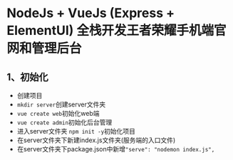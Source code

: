 # NodeJs + VueJs (Express + ElementUI) 全栈开发王者荣耀手机端官网和管理后台

## 1、初始化

* 创建项目
* `mkdir server`创建server文件夹
* `vue create web`初始化web端
* `vue create admin`初始化后台管理
* 进入server文件夹 `npm init -y`初始化项目
* 在server文件夹下新建index.js文件夹(服务端的入口文件)
* 在server文件夹下package.json中新增`"serve": "nodemon index.js",`

